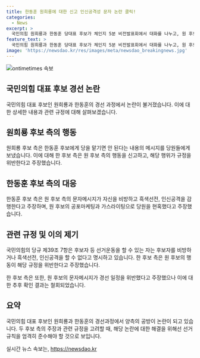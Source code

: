 ```yaml
---
title: 한동훈 원희룡에 대한 신고 인신공격성 문자 논란 클릭!
categories:
  - News
excerpt: >
  국민의힘 원희룡과 한동훈 당대표 후보가 체인지 5분 비전발표회에서 대화를 나누고, 원 후보 측이 한 후보에 대한 비방 내용을 담은 메시지를 보낸 것으로 보고 선관위에 신고했다. 한 후보 측은 원 후보의 공포마케팅과 가스라이팅을 비판하며, 당규 제39조 7항을 언급하여 선거운동 규정 위반을 주장했다. 또한, 발송 일정에 대한 원 후보의 주장을 철회했다.
feature_text: >
  국민의힘 원희룡과 한동훈 당대표 후보가 체인지 5분 비전발표회에서 대화를 나누고, 원 후보 측이 한 후보에 대한 비방 내용을 담은 메시지를 보낸 것으로 보고 선관위에 신고했다. 한 후보 측은 원 후보의 공포마케팅과 가스라이팅을 비판하며, 당규 제39조 7항을 언급하여 선거운동 규정 위반을 주장했다. 또한, 발송 일정에 대한 원 후보의 주장을 철회했다.
image: 'https://newsdao.kr/res/images/meta/newsdao_breakingnews.jpg'
---
```


<p><img src="https://newsdao.kr/res/images/meta/newsdao_breakingnews.jpg" alt="ontimetimes 속보" /></p>

<h2 data-ke-size="size26">국민의힘 대표 후보 경선 논란</h2>

<p data-ke-size="size16">국민의힘 대표 후보인 원희룡과 한동훈의 경선 과정에서 논란이 불거졌습니다. 이에 대한 상세한 내용과 관련 규정에 대해 살펴보겠습니다.</p>

<h2 data-ke-size="size24">원희룡 후보 측의 행동</h2>

<p data-ke-size="size16">원희룡 후보 측은 한동훈 후보에게 당을 맡기면 안 된다는 내용의 메시지를 당원들에게 보냈습니다. 이에 대해 한 후보 측은 원 후보 측의 행동을 신고하고, 해당 행위가 규정을 위반한다고 주장했습니다.</p>

<h2 data-ke-size="size24">한동훈 후보 측의 대응</h2>

<p data-ke-size="size16">한동훈 후보 측은 원 후보 측의 문자메시지가 자신을 비방하고 흑색선전, 인신공격을 감행한다고 주장하며, 원 후보의 공포마케팅과 가스라이팅으로 당원을 현혹했다고 주장했습니다.</p>

<h2 data-ke-size="size24">관련 규정 및 이의 제기</h2>

<p data-ke-size="size16">국민의힘의 당규 제39조 7항은 후보자 등 선거운동을 할 수 있는 자는 후보자를 비방하거나 흑색선전, 인신공격을 할 수 없다고 명시하고 있습니다. 한 후보 측은 원 후보의 행동이 해당 규정을 위반한다고 주장했습니다.</p>

<p data-ke-size="size16">한 후보 측은 또한, 원 후보의 문자메시지가 경선 일정을 위반했다고 주장했으나 이에 대한 추후 확인 결과는 철회되었습니다.</p>

<h2 data-ke-size="size24">요약</h2>

<p data-ke-size="size16">국민의힘 대표 후보인 원희룡과 한동훈의 경선과정에서 양측의 공방이 논란이 되고 있습니다. 두 후보 측의 주장과 관련 규정을 고려할 때, 해당 논란에 대한 해결을 위해선 선거 규칙을 엄격히 준수해야 할 것으로 보입니다.</p>
실시간 뉴스 속보는, <a href="https://newsdao.kr" rel="dofollow">https://newsdao.kr</a>


